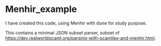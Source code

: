 # Menhir_example

I have created this code, using Menhir with dune for study purpose.

This contains a minimal JSON subset parser, subset of <https://dev.realworldocaml.org/parsing-with-ocamllex-and-menhir.html>.